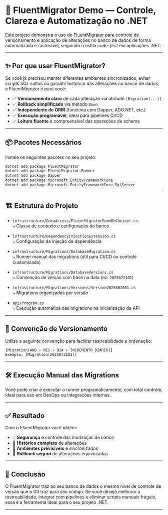# 🚀 FluentMigrator Demo — Controle, Clareza e Automatização no .NET

Este projeto demonstra o uso do [FluentMigrator](https://fluentmigrator.github.io/) para controle de versionamento e aplicação de alterações no banco de dados de forma automatizada e rastreável, seguindo o estilo _code-first_ em aplicações .NET.

---

## ✨ Por que usar FluentMigrator?

Se você já precisou manter diferentes ambientes sincronizados, evitar scripts SQL soltos ou garantir histórico das alterações no banco de dados, o FluentMigrator é para você:

- ✅ **Versionamento claro** de cada alteração via atributo `[Migration(...)]`
- ✅ **Rollback simplificado** via método `Down`
- ✅ **Independente de ORM** (funciona com Dapper, ADO.NET, etc.)
- ✅ **Execução programável**, ideal para pipelines CI/CD
- ✅ **Leitura fluente** e compreensível das operações de schema

---

## 📦 Pacotes Necessários

Instale os seguintes pacotes no seu projeto:

```bash
dotnet add package FluentMigrator
dotnet add package FluentMigrator.Runner
dotnet add package Dapper
dotnet add package Microsoft.EntityFrameworkCore
dotnet add package Microsoft.EntityFrameworkCore.SqlServer
```

---

## 🏗️ Estrutura do Projeto

- `infrastructure/DataAccess/FluentMigratorDemoDbContext.cs`  
  ⤷ Classe de contexto e configuração do banco

- `infrastructure/DependencyInjectionExtension.cs`  
  ⤷ Configuração da injeção de dependência

- `infrastructure/Migrations/DatabaseMigration.cs`  
  ⤷ Runner manual das migrations (útil para CI/CD ou controle customizado)

- `infrastructure/Migrations/DatabaseVersions.cs`  
  ⤷ Convenção de versão com base na data (ex: `2025072101`)

- `infrastructure/Migrations/Versions/Version2025062001.cs`  
  ⤷ Migrations organizadas por versão

- `api/Program.cs`  
  ⤷ Execução automática das migrations na inicialização da API

---

## 🔢 Convenção de Versionamento

Utilize a seguinte convenção para facilitar rastreabilidade e ordenação:

```
[Migration(ANO + MÊS + DIA + INCREMENTO_DIARIO)]
Exemplo: [Migration(2025072101)]
```

---

## 🛠️ Execução Manual das Migrations

Você pode criar e executar o runner programaticamente, com total controle, ideal para uso em DevOps ou integrações internas.

---

## ✅ Resultado

Com o FluentMigrator você obtém:

- 💡 **Segurança** e controle das mudanças de banco
- 📜 **Histórico completo** de alterações
- 🧪 **Ambientes previsíveis** e sincronizados
- 🔁 **Rollback seguro** de alterações equivocadas

---

## 📌 Conclusão

O FluentMigrator traz ao seu banco de dados o mesmo nível de controle de versão que o Git traz para seu código. Se você deseja melhorar a rastreabilidade, integrar com pipelines e eliminar scripts manuais frágeis, essa é a ferramenta ideal para o seu projeto .NET.

---
